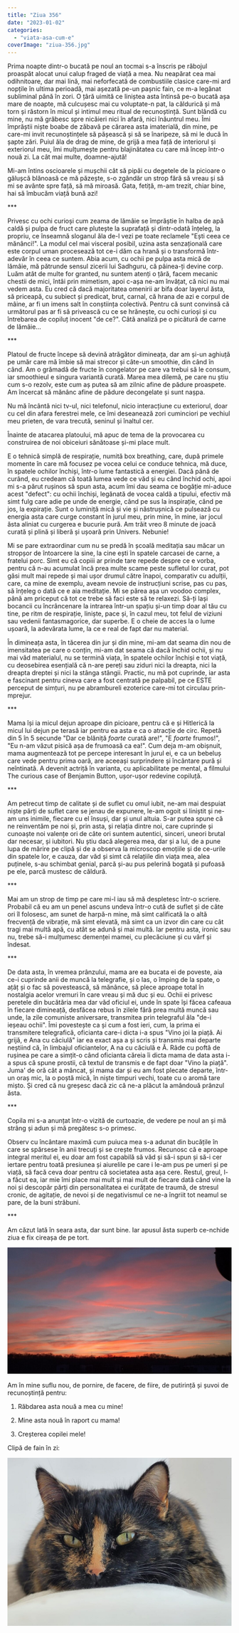 ```yaml
---
title: "Ziua 356"
date: "2023-01-02"
categories: 
  - "viata-asa-cum-e"
coverImage: "ziua-356.jpg"
---
```


Prima noapte dintr-o bucată pe noul an tocmai s-a înscris pe răbojul proaspăt alocat unui calup fraged de viață a mea. Nu neapărat cea mai odihnitoare, dar mai lină, mai neforfecată de combustiile clasice care-mi ard nopțile în ultima perioadă, mai așezată pe-un pașnic fain, ce m-a legănat subliminal până în zori. O țâră uimită ce liniștea asta întinsă pe-o bucată așa mare de noapte, mă culcușesc mai cu voluptate-n pat, la căldurică și mă torn și răstorn în micul și intimul meu ritual de recunoștință. Sunt blândă cu mine, nu mă grăbesc spre nicăieri nici în afară, nici înăuntrul meu. Îmi împrăștii niște boabe de zăbavă pe cărarea asta imaterială, din mine, pe care-mi invit recunoștințele să pășească și să se înaripeze, să mi le ducă în șapte zări. Puiul ăla de drag de mine, de grijă a mea față de interiorul și exteriorul meu, îmi mulțumește pentru blajinătatea cu care mă încep într-o nouă zi. La cât mai multe, doamne-ajută!

Mi-am întins oscioarele și mușchii cât să pipăi cu degetele de la picioare o gălușcă blănoasă ce mă păzește, s-o zgândăr un strop fără să vreau și să mi se avânte spre față, să mă miroasă. Gata, fetiță, m-am trezit, chiar bine, hai să îmbucăm viață bună azi!

\*\*\*

Privesc cu ochi curioși cum zeama de lămâie se împrăștie în halba de apă caldă și pulpa de fruct care plutește la suprafață și dintr-odată înțeleg, la propriu, ce înseamnă sloganul ăla de-l vezi pe toate reclamele "Ești ceea ce mănânci!". La modul cel mai visceral posibil, uzina asta senzațională care este corpul uman procesează tot ce-i dăm ca hrană și o transformă într-adevăr în ceea ce suntem. Abia acum, cu ochii pe pulpa asta mică de lămâie, mă pătrunde sensul zicerii lui Sadhguru, că pâinea-ți devine corp. Luăm atât de multe for granted, nu suntem atenți o țâră, facem mecanic chestii de mici, întâi prin mimetism, apoi c-așa ne-am învățat, că nici nu mai vedem asta. Eu cred că dacă majoritatea omenirii ar bifa doar layerul ăsta, să priceapă, cu subiect și predicat, brut, carnal, că hrana de azi e corpul de mâine, ar fi un imens salt în conștiința colectivă. Pentru că sunt convinsă că următorul pas ar fi să privească cu ce se hrănește, cu ochi curioși și cu întrebarea de copiluț inocent "de ce?". Câtă analiză pe o picătură de carne de lămâie…

\*\*\*

Platoul de fructe începe să devină atrăgător dimineața, dar am și-un aghiuță pe umăr care mă îmbie să mai strecor și câte-un smoothie, din când în când. Am o grămadă de fructe în congelator pe care va trebui să le consum, iar smoothieul e singura variantă curată. Marea mea dilemă, pe care nu știu cum s-o rezolv, este cum aș putea să am zilnic afine de pădure proaspete. Am încercat să mănânc afine de pădure decongelate și sunt nașpa.

Nu mă încântă nici tv-ul, nici telefonul, nicio interacțiune cu exteriorul, doar cu cel din afara ferestrei mele, ce îmi deseanează zori cuminciori pe vechiul meu prieten, de vara trecută, seninul și înaltul cer.

Înainte de atacarea platoului, mă apuc de tema de la provocarea cu construirea de noi obiceiuri sănătoase și-mi place mult.

E o tehnică simplă de respirație, numită box breathing, care, după primele momente în care mă focusez pe vocea celui ce conduce tehnica, mă duce, în spatele ochilor închiși, într-o lume fantastică a energiei. Dacă până de curând, eu credeam că toată lumea vede ce văd și eu când închid ochi, apoi mi s-a părut rușinos să spun asta, acum îmi dau seama ce bogăție mi-aduce acest "defect": cu ochii închiși, legănată de vocea caldă a tipului, efectiv mă simt fulg care adie pe unde de energie, când pe sus la inspirație, când pe jos, la expirație. Sunt o luminiță mică și vie și năstrușnică ce pulsează cu energia asta care curge constant în jurul meu, prin mine, în mine, iar jocul ăsta aliniat cu curgerea e bucurie pură. Am trăit vreo 8 minute de joacă curată și plină și liberă și ușoară prin Univers. Nebunie!

Mi se pare extraordinar cum nu se predă în școală meditația sau măcar un stropșor de întoarcere la sine, la cine ești în spatele carcasei de carne, a fratelui porc. Simt eu că copiii ar prinde tare repede despre ce e vorba, pentru că n-au acumulat încă prea multe scame peste sufletul lor curat, pot găsi mult mai repede și mai ușor drumul către înapoi, comparativ cu adulții, care, ca mine de exemplu, aveam nevoie de instrucțiuni scrise, pas cu pas, să înțeleg o dată ce e aia meditație. Mi se părea așa un voodoo complex, până am priceput că tot ce trebe să faci este să te relaxezi. Să-ți lași bocancii cu încrâncenare la intrarea într-un spațiu și-un timp doar al tău cu tine, pe ritm de respirație, liniște, pace și, în cazul meu, tot felul de viziuni sau vedenii fantasmagorice, dar superbe. E o cheie de acces la o lume ușoară, la adevărata lume, la ce e real de fapt dar nu material.

În dimineața asta, în tăcerea din jur și din mine, mi-am dat seama din nou de imensitatea pe care o conțin, mi-am dat seama că dacă închid ochii, și nu mai văd materialul, nu se termină viața, în spatele ochilor închiși e tot viață, cu deosebirea esențială că n-are pereți sau ziduri nici la dreapta, nici la dreapta dreptei și nici la stânga stângii. Practic, nu mă pot cuprinde, iar asta e fascinant pentru cineva care a fost centrată pe palpabil, pe ce ESTE perceput de simțuri, nu pe abrambureli ezoterice care-mi tot circulau prin-mprejur.

\*\*\*

Mama își ia micul dejun aproape din picioare, pentru că e și Hitlerică la micul lui dejun pe terasă iar pentru ea asta e ca o atracție de circ. Repetă din 5 în 5 secunde "Dar ce blăniță _foarte_ curată are!", "E _foarte_ frumos!", "Eu n-am văzut pisică așa de frumoasă ca ea!". Cum deja m-am obișnuit, mama augmentează tot pe percepe interesant în jurul ei, e ca un bebeluș care vede pentru prima oară, are aceeași surprindere și încântare pură și neîntinată. A devenit actriță în varianta, cu aplicabilitate pe mental, a filmului The curious case of Benjamin Button, ușor-ușor redevine copiluță.

\*\*\*

Am petrecut timp de calitate și de suflet cu omul iubit, ne-am mai despuiat niște părți de suflet care se jenau de expunere, le-am ogoit si liniștit și ne-am uns inimile, fiecare cu el însuși, dar și unul altuia. S-ar putea spune că ne reinventăm pe noi și, prin asta, și relația dintre noi, care cuprinde și cunoaște noi valențe ori de câte ori suntem autentici, sinceri, uneori brutal dar necesar, și iubitori. Nu știu dacă alegerea mea, dar și a lui, de a pune lupa de mărire pe clipă și de a observa la microscop emoțiile și de ce-urile din spatele lor, e cauza, dar văd și simt că relațiile din viața mea, alea puținele, s-au schimbat genial, parcă și-au pus pelerină bogată și pufoasă pe ele, parcă mustesc de căldură.

\*\*\*

Mai am un strop de timp pe care mi-l iau să mă despletesc într-o scriere. Probabil că eu am un penel ascuns undeva într-o cută de suflet și de câte ori îl folosesc, am sunet de harpă-n mine, mă simt calificată la o altă frecvență de vibrație, mă simt elevată, mă simt ca un izvor din care cu cât tragi mai multă apă, cu atât se adună și mai multă. Iar pentru asta, ironic sau nu, trebe să-i mulțumesc demenței mamei, cu plecăciune și cu vârf și îndesat.

\*\*\*

De data asta, în vremea prânzului, mama are ea bucata ei de poveste, aia ce-i cuprinde anii de muncă la telegrafie, și o las, o împing de la spate, o ațâț și o fac să povestească, să mănânce, să plece aproape total în nostalgia acelor vremuri în care vreau și mă duc și eu. Ochii ei privesc peretele din bucătăria mea dar văd oficiul ei, unde în spate își făcea cafeaua în fiecare dimineață, desfăcea rebus în zilele fără prea multă muncă sau unde, la zile comuniste aniversare, transmitea prin telegraful ăla "de-i ieșeau ochii". Îmi povestește ca și cum a fost ieri, cum, la prima ei transmitere telegrafică, oficianta care-i dicta i-a spus "Vino joi la piață. Ai grijă, e Ana cu căciulă" iar ea exact așa a și scris și transmis mai departe neștiind că, în limbajul oficiantelor, A na cu căciulă e Ă. Râde cu poftă de rușinea pe care a simțit-o când oficianta căreia îi dicta mama de data asta i-a spus că spune prostii, că textul de transmis e de fapt doar "Vino la piață". Juma' de oră cât a mâncat, și mama dar și eu am fost plecate departe, într-un oraș mic, la o poștă mică, în niște timpuri vechi, toate cu o aromă tare mișto. Și cred că nu greșesc dacă zic că ne-a plăcut la amândouă prânzul ăsta. 

\*\*\*

Copila mi s-a anunțat într-o vizită de curtoazie, de vedere pe noul an și mă strâng și adun și mă pregătesc s-o primesc.

Observ cu încântare maximă cum puiuca mea s-a adunat din bucățile în care se spărsese în anii trecuți și se crește frumos. Recunosc că e aproape integral meritul ei, eu doar am fost capabilă să văd și să-i spun și să-i cer iertare pentru toată presiunea și aiurelile pe care i le-am pus pe umeri și pe viață, să facă ceva doar pentru că societatea asta așa cere. Restul, greul, l-a făcut ea, iar mie îmi place mai mult și mai mult de fiecare dată când vine la noi și descopăr părți din personalitatea ei curățate de traumă, de stresul cronic, de agitație, de nevoi și de negativismul ce ne-a îngriit tot neamul se pare, de la buni străbuni.

\*\*\*

Am căzut lată în seara asta, dar sunt bine. Iar apusul ăsta superb ce-nchide ziua e fix cireașa de pe tort.

![](images/356-1024x576.jpeg)

Am în mine suflu nou, de pornire, de facere, de fiire, de putirință și șuvoi de recunoștință pentru:

1. Răbdarea asta nouă a mea cu mine!

3. Mine asta nouă în raport cu mama!

5. Creșterea copilei mele!

Clipă de fain în zi:

![](images/356-2-1024x768.jpeg)
